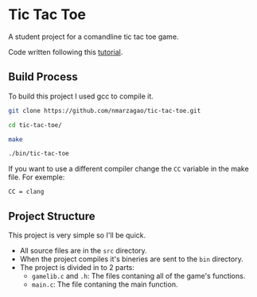 # Tic Tac Toe

A student project for a comandline tic tac toe game.

Code written following this [tutorial](https://www.google.com/url?sa=t&rct=j&q=&esrc=s&source=web&cd=&cad=rja&uact=8&ved=2ahUKEwig9Z-jx6z_AhWcRLgEHRKkAk0QtwJ6BAgIEAI&url=https%3A%2F%2Fwww.youtube.com%2Fwatch%3Fv%3D_889aB2D1KI&usg=AOvVaw0r7z4nO-Ysp6_RKiLfamhX).

## Build Process
To build this project I used gcc to compile it.
```bash
git clone https://github.com/nmarzagao/tic-tac-toe.git

cd tic-tac-toe/

make 

./bin/tic-tac-toe
```

If you want to use a different compiler change the ```CC``` variable in the make file.
For exemple:
```make
CC = clang
```

## Project Structure
This project is very simple so I'll be quick.
- All source files are in the ```src``` directory.
- When the project compiles it's bineries are sent to the ```bin``` directory.
- The project is divided in to 2 parts:
    - ```gamelib.c``` and ```.h```: The files contaning all of the game's functions.
    - ```main.c```: The file contaning the main function.